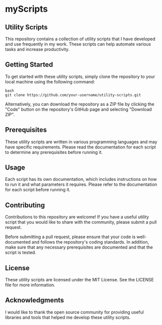 # myScripts
## Utility Scripts
This repository contains a collection of utility scripts that I have developed and use frequently in my work. These scripts can help automate various tasks and increase productivity.

## Getting Started
To get started with these utility scripts, simply clone the repository to your local machine using the following command:


```
bash
git clone https://github.com/your-username/utility-scripts.git
```
Alternatively, you can download the repository as a ZIP file by clicking the "Code" button on the repository's GitHub page and selecting "Download ZIP".


## Prerequisites
These utility scripts are written in various programming languages and may have specific requirements. Please read the documentation for each script to determine any prerequisites before running it.

## Usage
Each script has its own documentation, which includes instructions on how to run it and what parameters it requires. Please refer to the documentation for each script before running it.

## Contributing
Contributions to this repository are welcome! If you have a useful utility script that you would like to share with the community, please submit a pull request.

Before submitting a pull request, please ensure that your code is well-documented and follows the repository's coding standards. In addition, make sure that any necessary prerequisites are documented and that the script is tested.

## License
These utility scripts are licensed under the MIT License. See the LICENSE file for more information.

## Acknowledgments
I would like to thank the open source community for providing useful libraries and tools that helped me develop these utility scripts.
